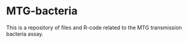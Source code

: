 # MTG-bacteria
This is a repository of files and R-code related to the MTG transmission bacteria assay.
